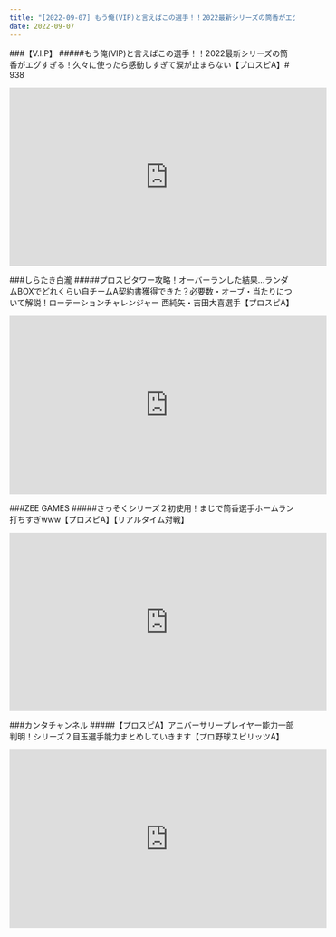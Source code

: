```yaml
---
title: "[2022-09-07] もう俺(VIP)と言えばこの選手！！2022最新シリーズの筒香がエグすぎる！久々に使ったら感動しすぎて涙が止まらない【プロスピA】# 938 他"
date: 2022-09-07
---
```

###【V.I.P】
#####もう俺(VIP)と言えばこの選手！！2022最新シリーズの筒香がエグすぎる！久々に使ったら感動しすぎて涙が止まらない【プロスピA】# 938
<iframe width="560" height="315" src="https://www.youtube.com/embed/jpyuWUWIPAc" frameborder="0" allow="accelerometer; autoplay; clipboard-write; encrypted-media; gyroscope; picture-in-picture" allowfullscreen></iframe>

###しらたき白瀧
#####プロスピタワー攻略！オーバーランした結果…ランダムBOXでどれくらい自チームA契約書獲得できた？必要数・オーブ・当たりについて解説！ローテーションチャレンジャー 西純矢・吉田大喜選手【プロスピA】
<iframe width="560" height="315" src="https://www.youtube.com/embed/Z0NjxBNntSQ" frameborder="0" allow="accelerometer; autoplay; clipboard-write; encrypted-media; gyroscope; picture-in-picture" allowfullscreen></iframe>

###ZEE GAMES
#####さっそくシリーズ２初使用！まじで筒香選手ホームラン打ちすぎwww【プロスピA】【リアルタイム対戦】
<iframe width="560" height="315" src="https://www.youtube.com/embed/Srm5P-b8oJA" frameborder="0" allow="accelerometer; autoplay; clipboard-write; encrypted-media; gyroscope; picture-in-picture" allowfullscreen></iframe>

###カンタチャンネル
#####【プロスピA】アニバーサリープレイヤー能力一部判明！シリーズ２目玉選手能力まとめしていきます【プロ野球スピリッツA】
<iframe width="560" height="315" src="https://www.youtube.com/embed/654Ok9Udpjw" frameborder="0" allow="accelerometer; autoplay; clipboard-write; encrypted-media; gyroscope; picture-in-picture" allowfullscreen></iframe>

